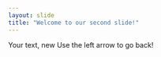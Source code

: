 ```yaml
---
layout: slide
title: "Welcome to our second slide!"
---
```

Your text, new
Use the left arrow to go back!
